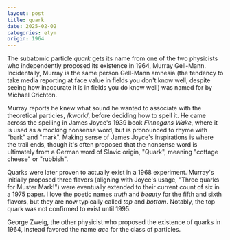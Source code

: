 ```yaml
---
layout: post
title: quark
date: 2025-02-02
categories: etym
origin: 1964
---
```

The subatomic particle *quark* gets its name from one of the two physicists who independently proposed its existence in 1964, Murray Gell-Mann. Incidentally, Murray is the same person Gell-Mann amnesia (the tendency to take media reporting at face value in fields you don't know well, despite seeing how inaccurate it is in fields you do know well) was named for by Michael Crichton.

Murray reports he knew what sound he wanted to associate with the theoretical particles, /kwork/, before deciding how to spell it. He came across the spelling in James Joyce's 1939 book *Finnegans Wake*, where it is used as a mocking nonsense word, but is pronounced to rhyme with "bark" and "mark". Making sense of James Joyce's inspirations is where the trail ends, though it's often proposed that the nonsense word is ultimately from a German word of Slavic origin, "Quark", meaning "cottage cheese" or "rubbish".

Quarks were later proven to actually exist in a 1968 experiment. Murray's initially proposed three flavors (aligning with Joyce's usage, "Three quarks for Muster Mark!") were eventually extended to their current count of six in a 1975 paper. I love the poetic names *truth* and *beauty* for the fifth and sixth flavors, but they are now typically called *top* and *bottom*. Notably, the top quark was not confirmed to exist until 1995.

George Zweig, the other physicist who proposed the existence of quarks in 1964, instead favored the name *ace* for the class of particles.
